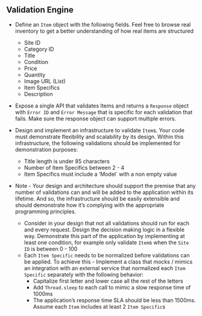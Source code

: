 ## Validation Engine
- Define an `Item` object with the following fields. Feel free to browse real inventory to get a better understanding of how real items are structured 
  - Site ID 
  - Category ID 
  - Title 
  - Condition 
  - Price 
  - Quantity 
  - Image URL (List)
  - Item Specifics 
  - Description 
- Expose a single API that validates Items and returns a `Response` object with `Error ID` and `Error Message` that is specific for each validation that fails. Make sure the response object can support multiple errors.
- Design and implement an infrastructure to validate `Item`s. Your code must demonstrate flexibility and scalability by its design. Within this infrastructure, the following validations should be implemented for demonstration purposes:
  - Title length is under 85 characters
  - Number of Item Specifics between 2 - 4
  - Item Specifics must include a ‘Model` with a non empty value
  
- Note - Your design and architecture should support the premise that any number of validations can and will be added to the application within its lifetime. And so, the infrastructure should be easily extensible and should demonstrate how it’s complying with the appropriate programming principles.
  - Consider in your design that not all validations should run for each and every request. Design the decision making logic in a flexible way. Demonstrate this part of the application by implementing at least one condition, for example only validate `Item`s when the `Site ID` is between 0 - 100
  - Each `Item Specific` needs to be normalized before validations can be applied. To achieve this - Implement a class that mocks / mimics an integration with an external service that normalized each `Item Specific` separately with the following behavior:
    - Capitalize first letter and lower case all the rest of the letters
    - Add `Thread.sleep` to each call to mimic a slow response time of 1000ms
    - The application’s response time SLA should be less than 1500ms. Assume each `Item` includes at least 2 `Item Specific`s 

